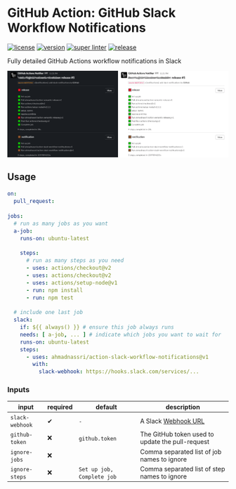 # GitHub Action: GitHub Slack Workflow Notifications

[![license][license-img]][license-url]
[![version][version-img]][version-url]
[![super linter][super-linter-img]][super-linter-url]
[![release][release-img]][release-url]

[license-url]: LICENSE
[license-img]: https://badgen.net/github/license/ahmadnassri/action-slack-workflow-notifications

[version-url]: https://github.com/ahmadnassri/action-slack-workflow-notifications/releases
[version-img]: https://badgen.net//github/release/ahmadnassri/action-slack-workflow-notifications

[super-linter-url]: https://github.com/ahmadnassri/action-slack-workflow-notifications/actions?query=workflow%3Asuper-linter
[super-linter-img]: https://github.com/ahmadnassri/action-slack-workflow-notifications/workflows/super-linter/badge.svg

[release-url]: https://github.com/ahmadnassri/action-slack-workflow-notifications/actions?query=workflow%3Arelease
[release-img]: https://github.com/ahmadnassri/action-slack-workflow-notifications/workflows/release/badge.svg

Fully detailed GitHub Actions workflow notifications in Slack

![](preview.png)

## Usage

```yaml
on:
  pull_request:

jobs:
  # run as many jobs as you want
  a-job:
    runs-on: ubuntu-latest

    steps:
      # run as many steps as you need
      - uses: actions/checkout@v2
      - uses: actions/checkout@v2
      - uses: actions/setup-node@v1
      - run: npm install
      - run: npm test

  # include one last job
  slack:
    if: ${{ always() }} # ensure this job always runs
    needs: [ a-job, ... ] # indicate which jobs you want to wait for
    runs-on: ubuntu-latest
    steps:
      - uses: ahmadnassri/action-slack-workflow-notifications@v1
        with:
          slack-webhook: https://hooks.slack.com/services/...
```

### Inputs

| input           | required | default                    | description                                                     |
| --------------- | -------- | -------------------------- | --------------------------------------------------------------- |
| `slack-webhook` | ✔        | `-`                        | A Slack [Webhook URL](https://api.slack.com/messaging/webhooks) |
| `github-token`  | ❌        | `github.token`             | The GitHub token used to update the pull-request                |
| `ignore-jobs`   | ❌        | ` `                        | Comma separated list of job names to ignore                     |
| `ignore-steps`  | ❌        | `Set up job, Complete job` | Comma separated list of step names to ignore                    |
